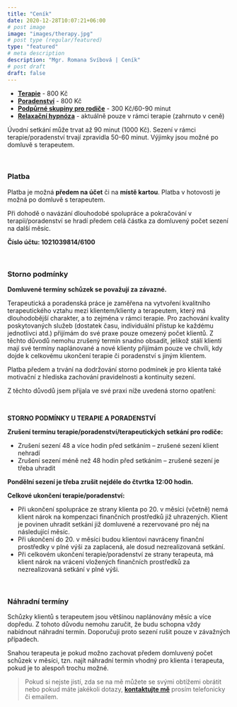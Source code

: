 ```yaml
---
title: "Ceník"
date: 2020-12-28T10:07:21+06:00
# post image
image: "images/therapy.jpg"
# post type (regular/featured)
type: "featured"
# meta description
description: "Mgr. Romana Svíbová | Ceník"
# post draft
draft: false
---
```


- [**Terapie**](/terapie) - 800 Kč
- [**Poradenství**](/poradenstvi) - 800 Kč
- [**Podpůrné skupiny pro rodiče**](/skupiny) - 300 Kč/60-90 minut
- [**Relaxační hypnóza**](/hypnoza) - aktuálně pouze v rámci terapie (zahrnuto v ceně)
 
Úvodní setkání může trvat až 90 minut (1000 Kč). Sezení v rámci terapie/poradenství trvají zpravidla 50-60 minut. Výjimky jsou možné po domluvě s terapeutem.

<br>

### Platba
Platba je možná **předem na účet** či na **místě kartou**. Platba v hotovosti je možná po domluvě s terapeutem.

Při dohodě o navázání dlouhodobé spolupráce a pokračování v terapii/poradenství se hradí předem celá částka za domluvený počet sezení na další měsíc.

**Číslo účtu: 1021039814/6100** 

<br>

### Storno podmínky
**Domluvené termíny schůzek se považují za závazné.**

Terapeutická a poradenská práce je zaměřena na vytvoření kvalitního terapeutického vztahu mezi klientem/klienty a terapeutem, který má dlouhodobější charakter, a to zejména v rámci terapie.  Pro zachování kvality poskytovaných služeb (dostatek času, individuální přístup ke každému jednotlivci atd.)  přijímám do své praxe pouze omezený počet klientů. Z těchto důvodů nemohu zrušený termín snadno obsadit, jelikož stálí klienti mají své termíny naplánované a nové klienty přijímám pouze ve chvíli, kdy dojde k celkovému ukončení terapie či poradenství s jiným klientem.

Platba předem a trvání na dodržování storno podmínek je pro klienta také motivační z hlediska zachování pravidelnosti a kontinuity sezení. 

Z těchto důvodů jsem přijala ve své praxi níže uvedená storno opatření:

<br>

**STORNO PODMÍNKY U TERAPIE A PORADENSTVÍ**

**Zrušení termínu terapie/poradenství/terapeutických setkání pro rodiče:**
- Zrušení sezení 48 a více hodin před setkáním – zrušené sezení klient nehradí
- Zrušení sezení méně než 48 hodin před setkáním – zrušené sezení je třeba uhradit

**Pondělní sezení je třeba zrušit nejdéle do čtvrtka 12:00 hodin.**

**Celkové ukončení terapie/poradenství:**
- Při ukončení spolupráce ze strany klienta po 20. v měsíci (včetně) nemá klient nárok na kompenzaci finančních prostředků již uhrazených. Klient je povinen uhradit setkání již domluvené a rezervované pro něj na následující měsíc. 
- Při ukončení do 20. v měsíci budou klientovi navráceny finanční prostředky v plné výši  za zaplacená, ale dosud nezrealizovaná setkání.
- Při celkovém ukončení terapie/poradenství ze strany terapeuta, má klient nárok na vrácení vložených finančních prostředků za nezrealizovaná setkání v plné výši.

<br>

### Náhradní termíny
Schůzky klientů s terapeutem jsou většinou naplánovány měsíc a více dopředu. Z tohoto důvodu nemohu zaručit, že budu schopna vždy nabídnout náhradní termín. Doporučuji proto sezení rušit pouze v závažných případech.

Snahou terapeuta je pokud možno zachovat předem domluvený počet schůzek v měsíci, tzn. najít náhradní termín vhodný pro klienta i terapeuta, pokud je to alespoň trochu možné.

> Pokud si nejste jistí, zda se na mě můžete se svými obtížemi obrátit nebo pokud máte jakékoli dotazy, [**kontaktujte mě**](/contact) prosím telefonicky či emailem.
